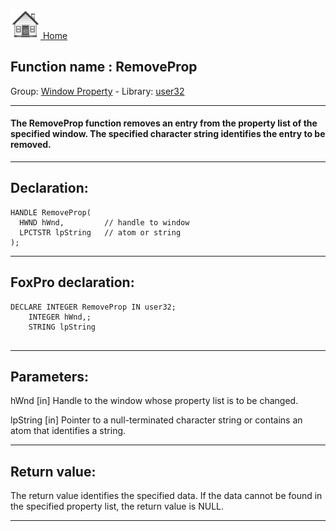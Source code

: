 [<img src="../../images/home.png"> Home ](https://github.com/VFPX/Win32API)  

## Function name : RemoveProp
Group: [Window Property](../../functions_group.md#Window_Property)  -  Library: [user32](../../Libraries.md#user32)  
***  


#### The RemoveProp function removes an entry from the property list of the specified window. The specified character string identifies the entry to be removed. 
***  


## Declaration:
```foxpro  
HANDLE RemoveProp(
  HWND hWnd,         // handle to window
  LPCTSTR lpString   // atom or string
);  
```  
***  


## FoxPro declaration:
```foxpro  
DECLARE INTEGER RemoveProp IN user32;
	INTEGER hWnd,;
	STRING lpString
  
```  
***  


## Parameters:
hWnd 
[in] Handle to the window whose property list is to be changed. 

lpString 
[in] Pointer to a null-terminated character string or contains an atom that identifies a string.   
***  


## Return value:
The return value identifies the specified data. If the data cannot be found in the specified property list, the return value is NULL.  
***  

